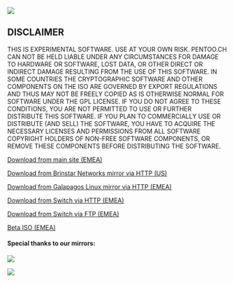 <a href="http://pentoo.ch"><img src="https://github.com/pentoo/pentoo-overlay/wiki/images/pentoo1.png"></a>

## DISCLAIMER
THIS IS EXPERIMENTAL SOFTWARE. USE AT YOUR OWN RISK. PENTOO.CH CAN NOT BE HELD LIABLE UNDER ANY CIRCUMSTANCES FOR DAMAGE TO HARDWARE OR SOFTWARE, LOST DATA, OR OTHER DIRECT OR INDIRECT DAMAGE RESULTING FROM THE USE OF THIS SOFTWARE. IN SOME COUNTRIES THE CRYPTOGRAPHIC SOFTWARE AND OTHER COMPONENTS ON THE ISO ARE GOVERNED BY EXPORT REGULATIONS AND THUS MAY NOT BE FREELY COPIED AS IS OTHERWISE NORMAL FOR SOFTWARE UNDER THE GPL LICENSE. IF YOU DO NOT AGREE TO THESE CONDITIONS, YOU ARE NOT PERMITTED TO USE OR FURTHER DISTRIBUTE THIS SOFTWARE. IF YOU PLAN TO COMMERCIALLY USE OR DISTRIBUTE (AND SELL) THE SOFTWARE, YOU HAVE TO ACQUIRE THE NECESSARY LICENSES AND PERMISSIONS FROM ALL SOFTWARE COPYRIGHT HOLDERS OF NON-FREE SOFTWARE COMPONENTS, OR REMOVE THESE COMPONENTS BEFORE DISTRIBUTING THE SOFTWARE.

[Download from main site (EMEA)](https://www.pentoo.ch/isos/)

[Download from Brinstar Networks mirror via HTTP (US)](https://mirror.astr.al/pentoo/)

[Download from Galapagos Linux mirror via HTTP (EMEA)](https://pentoo.emjay-embedded.co.uk/)

[Download from Switch via HTTP (EMEA)](http://mirror.switch.ch/ftp/mirror/pentoo/)

[Download from Switch via FTP (EMEA)](ftp://mirror.switch.ch/mirror/pentoo/)

[Beta ISO (EMEA)](https://pentoo.ch/isos/Beta/)

#### Special thanks to our mirrors:

<a href="http://mirror.switch.ch/"><img src="https://www.switch.ch/export/system/modules/ch.SWITCH.ocms.www/resources/images/logo.png"></a>

<a herf="https://astr.al/blog/"><img src="https://astr.al/u/05792092_276x90.png">
